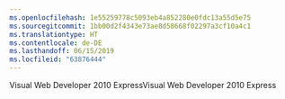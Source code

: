 ```yaml
---
ms.openlocfilehash: 1e55259778c5093eb4a852280e0fdc13a55d5e75
ms.sourcegitcommit: 1bb00d2f4343e73ae8d58668f02297a3cf10a4c1
ms.translationtype: HT
ms.contentlocale: de-DE
ms.lasthandoff: 06/15/2019
ms.locfileid: "63876444"
---
```

<span data-ttu-id="b6fba-101">Visual Web Developer 2010 Express</span><span class="sxs-lookup"><span data-stu-id="b6fba-101">Visual Web Developer 2010 Express</span></span>